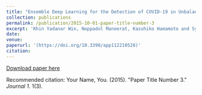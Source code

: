 ```yaml
---
title: "Ensemble Deep Learning for the Detection of COVID-19 in Unbalanced Chest X-ray Dataset"
collection: publications
permalink: /publication/2015-10-01-paper-title-number-3
excerpt: 'Khin Yadanar Win, Noppadol Maneerat, Kazuhiko Hamamoto and Syna Sreng, Applied Sciences, 2021, 11(22), p.10528.'
date: 
venue: 
paperurl: '(https://doi.org/10.3390/app112210528)'
citation:
---
```


[Download paper here](https://www.mdpi.com/2076-3417/11/22/10528)

Recommended citation: Your Name, You. (2015). "Paper Title Number 3." <i>Journal 1</i>. 1(3).

